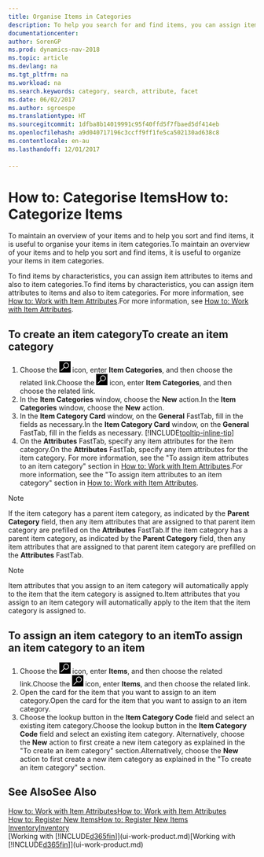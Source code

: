 ```yaml
---
title: Organise Items in Categories
description: To help you search for and find items, you can assign item attributes and organise items in categories.
documentationcenter: 
author: SorenGP
ms.prod: dynamics-nav-2018
ms.topic: article
ms.devlang: na
ms.tgt_pltfrm: na
ms.workload: na
ms.search.keywords: category, search, attribute, facet
ms.date: 06/02/2017
ms.author: sgroespe
ms.translationtype: HT
ms.sourcegitcommit: 1dfba8b14019991c95f40ffd5f7fbaed5df414eb
ms.openlocfilehash: a9d040717196c3ccff9ff1fe5ca502130ad638c8
ms.contentlocale: en-au
ms.lasthandoff: 12/01/2017

---
```

# <a name="how-to-categorize-items"></a><span data-ttu-id="50560-103">How to: Categorise Items</span><span class="sxs-lookup"><span data-stu-id="50560-103">How to: Categorize Items</span></span>
<span data-ttu-id="50560-104">To maintain an overview of your items and to help you sort and find items, it is useful to organise your items in item categories.</span><span class="sxs-lookup"><span data-stu-id="50560-104">To maintain an overview of your items and to help you sort and find items, it is useful to organize your items in item categories.</span></span>

<span data-ttu-id="50560-105">To find items by characteristics, you can assign item attributes to items and also to item categories.</span><span class="sxs-lookup"><span data-stu-id="50560-105">To find items by characteristics, you can assign item attributes to items and also to item categories.</span></span> <span data-ttu-id="50560-106">For more information, see [How to: Work with Item Attributes](inventory-how-work-item-attributes.md).</span><span class="sxs-lookup"><span data-stu-id="50560-106">For more information, see [How to: Work with Item Attributes](inventory-how-work-item-attributes.md).</span></span>

## <a name="to-create-an-item-category"></a><span data-ttu-id="50560-107">To create an item category</span><span class="sxs-lookup"><span data-stu-id="50560-107">To create an item category</span></span>
1. <span data-ttu-id="50560-108">Choose the ![Search for Page or Report](media/ui-search/search_small.png "Search for Page or Report icon") icon, enter **Item Categories**, and then choose the related link.</span><span class="sxs-lookup"><span data-stu-id="50560-108">Choose the ![Search for Page or Report](media/ui-search/search_small.png "Search for Page or Report icon") icon, enter **Item Categories**, and then choose the related link.</span></span>
2. <span data-ttu-id="50560-109">In the **Item Categories** window, choose the **New** action.</span><span class="sxs-lookup"><span data-stu-id="50560-109">In the **Item Categories** window, choose the **New** action.</span></span>
3. <span data-ttu-id="50560-110">In the **Item Category Card** window, on the **General** FastTab, fill in the fields as necessary.</span><span class="sxs-lookup"><span data-stu-id="50560-110">In the **Item Category Card** window, on the **General** FastTab, fill in the fields as necessary.</span></span> [!INCLUDE[tooltip-inline-tip](includes/tooltip-inline-tip_md.md)]
4. <span data-ttu-id="50560-111">On the **Attributes** FastTab, specify any item attributes for the item category.</span><span class="sxs-lookup"><span data-stu-id="50560-111">On the **Attributes** FastTab, specify any item attributes for the item category.</span></span> <span data-ttu-id="50560-112">For more information, see the "To assign item attributes to an item category" section in [How to: Work with Item Attributes](inventory-how-work-item-attributes.md).</span><span class="sxs-lookup"><span data-stu-id="50560-112">For more information, see the "To assign item attributes to an item category" section in [How to: Work with Item Attributes](inventory-how-work-item-attributes.md).</span></span>

> [!NOTE]  
>   <span data-ttu-id="50560-113">If the item category has a parent item category, as indicated by the **Parent Category** field, then any item attributes that are assigned to that parent item category are prefilled on the **Attributes** FastTab.</span><span class="sxs-lookup"><span data-stu-id="50560-113">If the item category has a parent item category, as indicated by the **Parent Category** field, then any item attributes that are assigned to that parent item category are prefilled on the **Attributes** FastTab.</span></span>

> [!NOTE]  
>   <span data-ttu-id="50560-114">Item attributes that you assign to an item category will automatically apply to the item that the item category is assigned to.</span><span class="sxs-lookup"><span data-stu-id="50560-114">Item attributes that you assign to an item category will automatically apply to the item that the item category is assigned to.</span></span>

## <a name="to-assign-an-item-category-to-an-item"></a><span data-ttu-id="50560-115">To assign an item category to an item</span><span class="sxs-lookup"><span data-stu-id="50560-115">To assign an item category to an item</span></span>
1. <span data-ttu-id="50560-116">Choose the ![Search for Page or Report](media/ui-search/search_small.png "Search for Page or Report icon") icon, enter **Items**, and then choose the related link.</span><span class="sxs-lookup"><span data-stu-id="50560-116">Choose the ![Search for Page or Report](media/ui-search/search_small.png "Search for Page or Report icon") icon, enter **Items**, and then choose the related link.</span></span>
2. <span data-ttu-id="50560-117">Open the card for the item that you want to assign to an item category.</span><span class="sxs-lookup"><span data-stu-id="50560-117">Open the card for the item that you want to assign to an item category.</span></span>
3. <span data-ttu-id="50560-118">Choose the lookup button in the **Item Category Code** field and select an existing item category.</span><span class="sxs-lookup"><span data-stu-id="50560-118">Choose the lookup button in the **Item Category Code** field and select an existing item category.</span></span> <span data-ttu-id="50560-119">Alternatively, choose the **New** action to first create a new item category as explained in the "To create an item category" section.</span><span class="sxs-lookup"><span data-stu-id="50560-119">Alternatively, choose the **New** action to first create a new item category as explained in the "To create an item category" section.</span></span>

## <a name="see-also"></a><span data-ttu-id="50560-120">See Also</span><span class="sxs-lookup"><span data-stu-id="50560-120">See Also</span></span>
[<span data-ttu-id="50560-121">How to: Work with Item Attributes</span><span class="sxs-lookup"><span data-stu-id="50560-121">How to: Work with Item Attributes</span></span>](inventory-how-work-item-attributes.md)  
[<span data-ttu-id="50560-122">How to: Register New Items</span><span class="sxs-lookup"><span data-stu-id="50560-122">How to: Register New Items</span></span>](inventory-how-register-new-items.md)  
[<span data-ttu-id="50560-123">Inventory</span><span class="sxs-lookup"><span data-stu-id="50560-123">Inventory</span></span>](inventory-manage-inventory.md)  
<span data-ttu-id="50560-124">[Working with [!INCLUDE[d365fin](includes/d365fin_md.md)]](ui-work-product.md)</span><span class="sxs-lookup"><span data-stu-id="50560-124">[Working with [!INCLUDE[d365fin](includes/d365fin_md.md)]](ui-work-product.md)</span></span>


